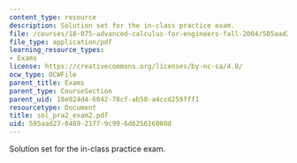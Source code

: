 ```yaml
---
content_type: resource
description: Solution set for the in-class practice exam.
file: /courses/18-075-advanced-calculus-for-engineers-fall-2004/505aad27048921779c996d625616080d_sol_pra2_exam2.pdf
file_type: application/pdf
learning_resource_types:
- Exams
license: https://creativecommons.org/licenses/by-nc-sa/4.0/
ocw_type: OCWFile
parent_title: Exams
parent_type: CourseSection
parent_uid: 18e024d4-6042-78cf-ab50-a4ccd259fff1
resourcetype: Document
title: sol_pra2_exam2.pdf
uid: 505aad27-0489-2177-9c99-6d625616080d
---
```

Solution set for the in-class practice exam.